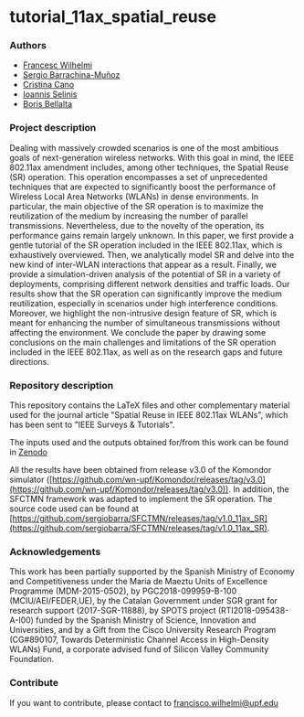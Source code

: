 # tutorial_11ax_spatial_reuse

### Authors
* [Francesc Wilhelmi](https://fwilhelmi.github.io/)
* [Sergio Barrachina-Muñoz](https://github.com/sergiobarra)
* [Cristina Cano](http://www.dtic.upf.edu/~bbellalt/)
* [Ioannis Selinis](https://scholar.google.es/citations?user=BUJyJywAAAAJ&hl=ca)
* [Boris Bellalta](http://www.dtic.upf.edu/~bbellalt/)

### Project description
Dealing with massively crowded scenarios is one of the most ambitious goals of next-generation wireless networks. With this goal in mind, the IEEE 802.11ax amendment includes, among other techniques, the Spatial Reuse (SR) operation. This operation encompasses a set of unprecedented techniques that are expected to significantly boost the performance of Wireless Local Area Networks (WLANs) in dense environments. In particular, the main objective of the SR operation is to maximize the reutilization of the medium by increasing the number of parallel transmissions. Nevertheless, due to the novelty of the operation, its performance gains remain largely unknown. In this paper, we first provide a gentle tutorial of the SR operation included in the IEEE 802.11ax, which is exhaustively overviewed. Then, we analytically model SR and delve into the new kind of inter-WLAN interactions that appear as a result. Finally, we provide a simulation-driven analysis of the potential of SR in a variety of deployments, comprising different network densities and traffic loads. Our results show that the SR operation can significantly improve the medium reutilization, especially in scenarios under high interference conditions. Moreover, we highlight the non-intrusive design feature of SR, which is meant for enhancing the number of simultaneous transmissions without affecting the environment. We conclude the paper by drawing some conclusions on the main challenges and limitations of the SR operation included in the IEEE 802.11ax, as well as on the research gaps and future directions.

### Repository description
This repository contains the LaTeX files and other complementary material used for the journal article "Spatial Reuse in IEEE 802.11ax WLANs", which has been sent to "IEEE Surveys & Tutorials". 

The inputs used and the outputs obtained for/from this work can be found in [Zenodo](https://zenodo.org/record/3274708#.XSSaX5MzZTY)

All the results have been obtained from release v3.0 of the Komondor simulator ([https://github.com/wn-upf/Komondor/releases/tag/v3.0](https://github.com/wn-upf/Komondor/releases/tag/v3.0)). In addition, the SFCTMN framework was adapted to implement the SR operation. The source code used can be found at [https://github.com/sergiobarra/SFCTMN/releases/tag/v1.0_11ax_SR](https://github.com/sergiobarra/SFCTMN/releases/tag/v1.0_11ax_SR).

### Acknowledgements
This  work  has  been  partially  supported  by  the  Spanish Ministry of Economy and Competitiveness under the Maria de Maeztu  Units  of  Excellence  Programme  (MDM-2015-0502), by PGC2018-099959-B-100 (MCIU/AEI/FEDER,UE), by the Catalan Government under SGR grant for research support (2017-SGR-11888), by SPOTS project (RTI2018-095438-A-I00) funded by the Spanish Ministry of Science, Innovation and Universities, and  by a Gift from the Cisco University Research Program (CG\#890107, Towards Deterministic Channel Access in High-Density WLANs) Fund, a corporate advised fund of Silicon Valley Community Foundation.

### Contribute

If you want to contribute, please contact to [francisco.wilhelmi@upf.edu](francisco.wilhelmi@upf.edu)
